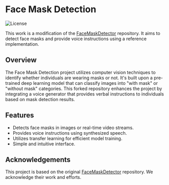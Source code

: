 # Face Mask Detection

![License](https://img.shields.io/badge/license-MIT-blue)

This work is a modification of the [FaceMaskDetector](https://github.com/Karan-Malik/FaceMaskDetector) repository. It aims to detect face masks and provide voice instructions using a reference implementation.

## Overview

The Face Mask Detection project utilizes computer vision techniques to identify whether individuals are wearing masks or not. It's built upon a pre-trained deep learning model that can classify images into "with mask" or "without mask" categories. This forked repository enhances the project by integrating a voice generator that provides verbal instructions to individuals based on mask detection results.

## Features

- Detects face masks in images or real-time video streams.
- Provides voice instructions using synthesized speech.
- Utilizes transfer learning for efficient model training.
- Simple and intuitive interface.


## Acknowledgements

This project is based on the original [FaceMaskDetector](https://github.com/Karan-Malik/FaceMaskDetector) repository. We acknowledge their work and efforts.

